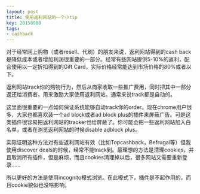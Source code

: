 ```yaml
---
layout: post
title: 使用返利网站的一个小tip
key: 20150908
tags:
- cashback
---
```


对于经常网上购物（或者resell、代刷）的朋友来说，返利网站得到的cash back是降低成本或者增加利润很重要的一部分。经常有些网站提供5-10%的返利，配合使用以一定折扣得到的Gift Card，实际价格经常能达到市场价格的80%或者以下。

返利网站track你的购物行为，然后从商家收取一些推广费用，同时把其中一部分返还给消费者，用来激励大家使用返利网站。通常来说track都是自动的。

这里面很重要的一点如何保证系统能够自动track你的order。现在chrome用户很多，大家也都喜欢装一个ad block或者ad block plus的插件来屏蔽广告。可是这类插件很容易把返利网站的tracker也给屏蔽了。你可能会把一些返利网站加入白名单，或者在浏览返利网站的时候disable adblock plus。

实际证明这种方法对有些返利网站有效（比如Topcashback，Befrugal等）但我使用discover deals的时候，经常不能track到。最理想的方法是清理cookies，并且取消所有插件，但是麻烦，而且cookies清理掉以后，很多网站又需要重新登录……


所以更好的方法是使用incognito模式浏览。在此模式下，插件是不起作用的，而且cookie貌似也没啥影响。
